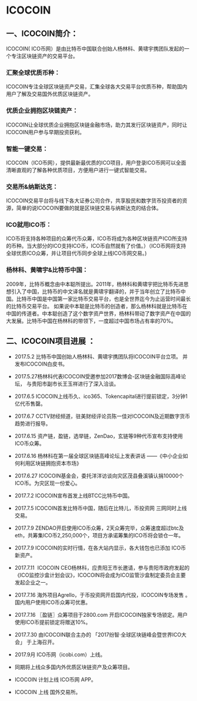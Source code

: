 ﻿# ICOCOIN
## 一、ICOCOIN简介：
ICOCOIN( ICO币网）是由比特币中国联合创始人杨林科、黄啸宇携团队发起的一个专注区块链资产的交易平台。
### 汇聚全球优质币种：
ICOCOIN专注全球区块链资产交易，汇集全球各大交易平台优质币种，帮助国内用户了解及交易国外优质区块链资产。
### 优质企业拥抱区块链资产：
ICOCOIN让全球优质企业拥抱区块链金融市场，助力其发行区块链资产，同时让ICOCOIN用户参与早期投资获利。
### 智能一键交易：
ICOCOIN（ICO币网），提供最新最优质的ICO项目，用户登录ICO币网可以全面清晰直观的了解各种优质项目，方便用户进行一键式智能交易。
### 交易所&纳斯达克：
ICOCOIN交易平台将与线下各大证券公司合作，共享股民和数字货币投资者的资源，简单的说ICOCOIN要做的就是区块链交易与纳斯达克的结合体。
### ICO就用ICO币：
ICO币将支持各种项目的众筹代币众筹，ICO币将成为各种区块链资产ICO所支持的币种。当大部分的ICO支持ICO币，ICO币自然就有了价值。）（ICO币网将支持全球优质ICO众筹，并让项目代币同步全球上线ICO币网交易。)
### 杨林科、黄啸宇&比特币中国：
2009年，比特币概念由中本聪所提出。2011年，杨林科和黄啸宇把比特币先进思想引入了中国，比特币的中文译名就是黄啸宇翻译的，并于当年创立了比特币中国。比特币中国是中国第一家比特币交易平台，也是全世界迄今为止运营时间最长的比特币交易平台。
如果说中本聪是比特币的创造者，那么杨林科就是比特币在中国的传道者。中本聪创造了这个数字资产世界，杨林科带动了数字资产在中国的大发展。比特币中国在杨林科的带领下，一度超过中国市场占有率的70%。

## 二、ICOCOIN项目进展 ：
- 2017.5.2 比特币中国创始人杨林科、黄啸宇携团队将ICOCOIN平台立项。
并发布ICOCOIN白皮书。

- 2017.5.27杨林科代表ICOCOIN受邀参加2017数博会-区块链金融国际高峰论坛，
与贵阳市副市长王玉祥进行了深入洽谈。

- 2017.6.5 ICOCOIN上线币久、ico365、Tokencapital进行提前锁定，3分钟1亿代币售罄。​

- 2017.6.7 CCTV财经频道，驻美财经评论员陈一佳对ICOCOIN及近期数字货币趋势进行报导。​​

- 2017.6.15 资产链，盈链，选举链，ZenDao，玄链等9种代币宣布支持使用ICO币众筹。​​​

- 2017.6.16 杨林科在第一届全球区块链高峰论坛上发表讲话 ——《中小企业如何利用区块链拥抱资本市场》

- 2017.6.27 ICOCOIN基金会，委托洋洋访谈向灾区茂县叠溪镇认捐10000个ICO币。为灾区现一份爱心。​
​​
- 2017.7.2  ICOCOIN宣布首发上线BTCC比特币中国。

- 2017.7.5  ICOCOIN首发比特币中国，随后在比特儿，币投资网 三网同时上线交易。​​

- 2017.7.9	ZENDAO开启使用ICO币众筹，2天众筹完毕，众筹速度超过btc及eth，共筹集ICO币2,250,000个，项目方承诺筹集的ICO币将会锁仓一年。

- 2017.7.9  ICOCOIN的实时行情，在各大站内显示，各大钱包也已添加 ICO币新资产。

- 2017.7.11  ICOCOIN CEO杨林科，应贵阳王市长邀请，参与贵阳市政府发起的《ICO监控沙盒计划会议》，ICOCOIN将会成为ICO监管沙盒制定委员会主要发起企业之一。

- 2017.7.16  海外项目Agrello，于币投资网开启国内代投，ICOCOIN专场发售 。
国内用户使用ICO币众筹可优惠。

- 2017.7.16  〖盈链〗众筹项目于2800.com 开启ICOCOIN独家专场锁定。用户使用ICO币提前锁定将赠送10%。

- 2017.7.30 由ICOCOIN联合主办的 「2017纷智·全球区块链峰会暨世界ICO大会」 于上海召开。

- 2017.9月  ICO币网（icobi.com）上线。

-  同期将上线众多国内外优质区块链资产及众筹项目。

- ICOCOIN 计划上线 ICO币网 APP。

- ICOCOIN 上线 国外交易所。  
